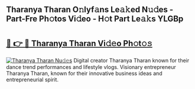 ## Tharanya Tharan O𝚗lyf𝚊ns Le𝚊𝚔ed N𝚞𝚍es - Part-Fre Ph𝚘tos Vi𝚍eo - H𝚘t Part Le𝚊𝚔s YLGBp

# <h2><a href="http://hf0est.feru.top/?c=Tharanya+Tharan">🔗 👉 🔴 Tharanya Tharan Vi𝚍𝚎o Ph𝚘t𝚘𝚜</a></h2>

[![Tharanya Tharan Nu𝚍𝚎s](https://i.imgur.com/0TWrTi3.gif)](http://hf0est.feru.top/?c=Tharanya+Tharan)
Digital creator Tharanya Tharan known for their dance trend performances and lifestyle vlogs. Visionary entrepreneur Tharanya Tharan, known for their innovative business ideas and entrepreneurial spirit. 
